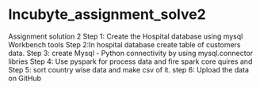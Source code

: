 # Incubyte_assignment_solve2
Assignment solution 2
Step 1: Create the Hospital database using mysql Workbench tools 
Step 2:In hospital database create table of customers data. 
Step 3: create Mysql - Python connectivity by using mysql.connector libries 
Step 4: Use pyspark for process data and fire spark core quires and  
Step 5: sort country wise data and make csv of it. 
step 6: Upload the data on GitHub
